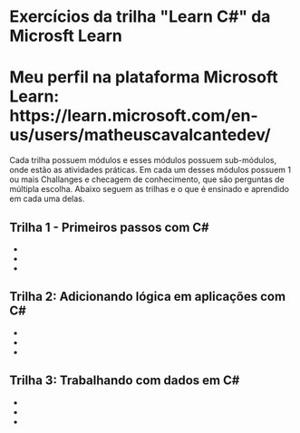# Exercícios da trilha "Learn C#" da Microsft Learn
<h1> Meu perfil na plataforma Microsoft Learn: https://learn.microsoft.com/en-us/users/matheuscavalcantedev/</h1>

Cada trilha possuem módulos e esses módulos possuem sub-módulos, onde estão as atividades práticas. Em cada um desses módulos possuem 1 ou mais Challanges e checagem de conhecimento, que são perguntas de múltipla escolha.
Abaixo seguem as trilhas e o que é ensinado e aprendido em cada uma delas.

Trilha 1 - Primeiros passos com C#
-
-
-
-

Trilha 2: Adicionando lógica em aplicações com C#
-
-
-
-

Trilha 3: Trabalhando com dados em C#
-
-
-
-
